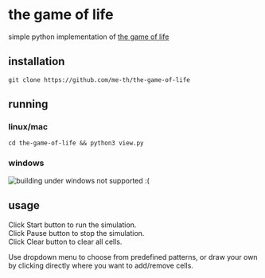 # the game of life
simple python implementation of [the game of life](https://en.wikipedia.org/wiki/Conway's_Game_of_Life)

## installation
```
git clone https://github.com/me-th/the-game-of-life
```
## running

### linux/mac
```
cd the-game-of-life && python3 view.py
 ```

### windows
![building under windows not supported :(](https://cdn.discordapp.com/attachments/994589107646902343/1153399108665626724/build-under-win.gif)

## usage
Click Start button to run the simulation. <br>
Click Pause button to stop the simulation. <br>
Click Clear button to clear all cells. <br>

Use dropdown menu to choose from predefined patterns, or draw your own by clicking directly where you want to add/remove cells.
